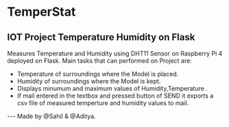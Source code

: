 # TemperStat
## IOT Project Temperature Humidity on Flask
Measures Temperature and Humidity using DHT11 Sensor on Raspberry Pi 4 deployed on Flask. 
Main tasks that can performed on Project are:
- Temperature of surroundings where the Model is placed.
- Humidity of surroundings where the Model is kept.
- Displays minumum and maximum values of Humidity,Temperature .
- If mail entered in the textbox and pressed button of SEND it exports a csv file of measured temperture and humidity values to mail.


--- Made by @Sahil & @Aditya.
